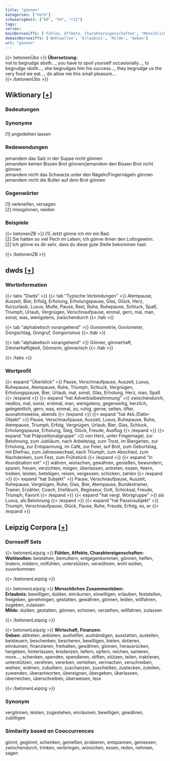```yaml
---
title: "gönnen"
kategorien: ["Verb"]
schwierigkeit: ["k0", "h4", "r12"]
tags:
series:
mainDornseiffs: ['Fühlen, Affekte, Charaktereigenschaften', 'Menschliches Zusammenleben', 'Wirtschaft, Finanzen']
domainDornseiffs: ['Wohlwollen', 'Erlaubnis', 'Milde', 'Geben']
url: "gönnen"
---
```


{{< betonenÜbs >}}
**Übersetzung:**  
not to begrudge sbsth..., you have to spoil yourself occasionally..., to begrudge sbsth..., she begrudges him his success..., they begrudge us the very food we eat..., do allow me this small pleasure...  
{{< /betonenÜbs >}}

## Wiktionary [[+](https://de.wiktionary.org/wiki/gönnen)]

### Bedeutungen

### Synonyme
[1] angedeihen lassen  

### Redewendungen
jemandem das Salz in der Suppe nicht gönnen  
jemandem keinen Bissen Brot gönnen/jemandem den Bissen Brot nicht gönnen  
jemandem nicht das Schwarze unter den Nägeln/Fingernägeln gönnen  
jemandem nicht die Butter auf dem Brot gönnen  

### Gegenwörter
[1] verkneifen, versagen  
[2] missgönnen, neiden  

### Beispiele
{{< betonenZB >}}
[1] Jetzt gönne ich mir ein Bad.  
[2] Sie hatten so viel Pech im Leben; ich gönne ihnen den Lottogewinn.  
[2] Ich gönne es dir sehr, dass du diese gute Stelle bekommen hast.  

{{< /betonenZB >}}


## dwds [[+](https://www.dwds.de/wb/gönnen)]

### Wortinformation
{{< tabs "Dwds" >}}
{{< tab "Typische Verbindungen" >}}
Atempause, Auszeit, Bier, Erfolg, Erholung, Erholungspause, Glas, Glück, Herz, Kurzurlaub, Luxus, Muße, Pause, Rast, Ruhe, Ruhepause, Schluck, Spaß, Triumph, Urlaub, Vergnügen, Verschnaufpause, einmal, gern, mal, man, sonst, was, wenigstens, zwischendurch
{{< /tab >}}

{{< tab "alphabetisch vorangehend" >}}
Goniometrie, Goniometer, Gongschlag, Gongruf, Gongorismus
{{< /tab >}}

{{< tab "alphabetisch vorangehend" >}}
Gönner, gönnerhaft, Gönnerhaftigkeit, Gönnerin, gönnerisch
{{< /tab >}}

{{< /tabs >}}

### Wortprofil
{{< expand "Überblick" >}} Pause, Verschnaufpause, Auszeit, Luxus, Ruhepause, Atempause, Ruhe, Triumph, Schluck, Vergnügen, Erholungspause, Bier, Urlaub, mal, sonst, Glas, Erholung, Herz, man, Spaß {{< /expand >}}
{{< expand "hat Adverbialbestimmung" >}} zwischendurch, neidlos, mal, sonst, erstmal, man, wenigstens, gegenseitig, herzlich, gelegentlich, gern, was, einmal, zu, ruhig, gerne, selten, öfter, ausnahmsweise, abends {{< /expand >}}
{{< expand "hat Akk./Dativ-Objekt" >}} Pause, Verschnaufpause, Auszeit, Luxus, Ruhepause, Ruhe, Atempause, Triumph, Erfolg, Vergnügen, Urlaub, Bier, Glas, Schluck, Erholungspause, Erholung, Sieg, Glück, Freude, Ausflug {{< /expand >}}
{{< expand "hat Präpositionalgruppe" >}} von Herz, unter Fingernagel, zur Belohnung, zum Jubiläum, nach Arbeitstag, zum Trost, im Biergarten, zur Erholung, zur Entspannung, im Café, zur Feier, auf Brot, zum Geburtstag, mit Ehefrau, zum Jahreswechsel, nach Triumph, zum Abschied, zum Nachdenken, zum Fest, zum Frühstück {{< /expand >}}
{{< expand "in Koordination mit" >}} währen, wünschen, gewähren, genießen, bewundern, sparen, freuen, verzichten, mögen, überlassen, antreten, essen, feiern, treiben, leisten, beteiligen, reisen, vergessen, schicken, zahlen {{< /expand >}}
{{< expand "hat Subjekt" >}} Pause, Verschnaufpause, Auszeit, Ruhepause, Vergnügen, Ruhe, Glas, Bier, Atempause, Bundestrainer, Trainer, Erzähler, Coach, Drehbuch, Regisseur, Gott, Schicksal, Freude, Triumph, Favorit {{< /expand >}}
{{< expand "hat vergl. Wortgruppe" >}} als Luxus, als Belohnung {{< /expand >}}
{{< expand "hat Passivsubjekt" >}} Triumph, Verschnaufpause, Glück, Pause, Ruhe, Freude, Erfolg, es, er {{< /expand >}}

## Leipzig Corpora [[+](https://corpora.uni-leipzig.de/en/res?word=gönnen&corpusId=deu_newscrawl-public_2018)]

### Dornseiff Sets
{{< betonenLeipzig >}}
**Fühlen, Affekte, Charaktereigenschaften:**  
**Wohlwollen:** beistehen, bemuttern, entgegenkommen, gönnen, helfen, lindern, mildern, mitfühlen, unterstützen, verwöhnen, wohl wollen, zuvorkommen  

{{< /betonenLeipzig >}}


{{< betonenLeipzig >}}
**Menschliches Zusammenleben:**  
**Erlaubnis:** bewilligen, dulden, einräumen, einwilligen, erlauben, feststellen, freigeben, genehmigen, gestatten, gewähren, gönnen, leiden, willfahren, zugeben, zulassen  
**Milde:** dulden, gestatten, gönnen, schonen, verzeihen, willfahren, zulassen  

{{< /betonenLeipzig >}}


{{< betonenLeipzig >}}
**Wirtschaft, Finanzen:**  
**Geben:** abtreten, anbieten, aushelfen, aushändigen, ausstatten, austeilen, beisteuern, beschenken, bescheren, bewilligen, bieten, dotieren, einräumen, finanzieren, freihalten, gewähren, gönnen, herausrücken, hergeben, hinterlassen, kredenzen, liefern, opfern, reichen, sanieren, more..., schenken, spenden, spendieren, stiften, stützen, teilen, traktieren, unterstützen, verehren, vererben, verleihen, vermachen, verschreiben, weihen, widmen, zubuttern, zuschanzen, zuschießen, zustecken, zuteilen, zuwenden, überantworten, übereignen, übergeben, überlassen, überreichen, überschreiben, überweisen, less  

{{< /betonenLeipzig >}}

### Synonym
vergönnen, leisten, zugestehen, einräumen, bewilligen, gewähren, zubilligen


### Similarity based on Cooccurrences
gönnt, gegönnt, schenken, genießen, probieren, entspannen, geniessen, zwischendurch, trinken, verbringen, wünschen, essen, reden, nehmen, sagen

